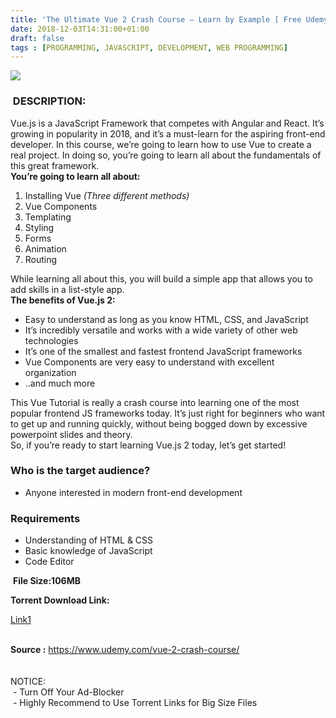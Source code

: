 ```yaml
---
title: 'The Ultimate Vue 2 Crash Course – Learn by Example [ Free Udemy Course ]'
date: 2018-12-03T14:31:00+01:00
draft: false
tags : [PROGRAMMING, JAVASCRIPT, DEVELOPMENT, WEB PROGRAMMING]
---
```


  
  
  

[![](https://4.bp.blogspot.com/-oUpglucKJHo/XAUsaq6yj2I/AAAAAAAAAXo/9wwO6zp-99srSqAikqprFmCwbfvpHTSjwCLcBGAs/s640/Vue-2-Crash-Course.jpg)](https://4.bp.blogspot.com/-oUpglucKJHo/XAUsaq6yj2I/AAAAAAAAAXo/9wwO6zp-99srSqAikqprFmCwbfvpHTSjwCLcBGAs/s1600/Vue-2-Crash-Course.jpg)

  
  

###  DESCRIPTION:

Vue.js is a JavaScript Framework that competes with Angular and React. It’s growing in popularity in 2018, and it’s a must-learn for the aspiring front-end developer. In this course, we’re going to learn how to use Vue to create a real project. In doing so, you’re going to learn all about the fundamentals of this great framework.  
**You’re going to learn all about:**  

1.  Installing Vue _(Three different methods)_
2.  Vue Components
3.  Templating
4.  Styling
5.  Forms
6.  Animation
7.  Routing

While learning all about this, you will build a simple app that allows you to add skills in a list-style app.  
**The benefits of Vue.js 2:**  

*   Easy to understand as long as you know HTML, CSS, and JavaScript
*   It’s incredibly versatile and works with a wide variety of other web technologies
*   It’s one of the smallest and fastest frontend JavaScript frameworks
*   Vue Components are very easy to understand with excellent organization
*   ..and much more

This Vue Tutorial is really a crash course into learning one of the most popular frontend JS frameworks today. It’s just right for beginners who want to get up and running quickly, without being bogged down by excessive powerpoint slides and theory.  
So, if you’re ready to start learning Vue.js 2 today, let’s get started!  

### Who is the target audience?

*   Anyone interested in modern front-end development

### Requirements

*   Understanding of HTML & CSS
*   Basic knowledge of JavaScript
*   Code Editor

 **File Size:106MB**

**Torrent Download Link:**

 [Link1](http://turboagram.com/18521555/the-ultimate-vue-2-torrent-)

   
**Source :** https://www.udemy.com/vue-2-crash-course/  
   
   
NOTICE:  
 - Turn Off Your Ad-Blocker  
 - Highly Recommend to Use Torrent Links for Big Size Files